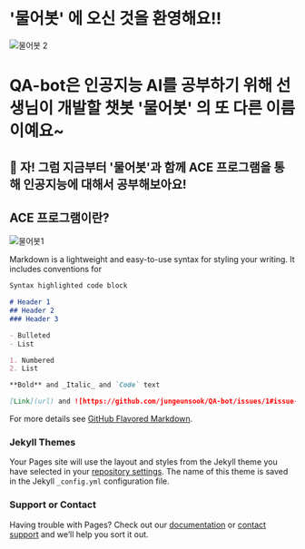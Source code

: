 # **'물어봇'** 에 오신 것을 환영해요!!

![물어봇 2](https://user-images.githubusercontent.com/81283008/128823697-ef5ff547-c90b-485c-aa1d-299594aa37de.PNG)

# **QA-bot**은 인공지능 AI를 공부하기 위해 선생님이 개발할 챗봇 **'물어봇'** 의 또 다른 이름이예요~


## 📢 자! 그럼 지금부터 '물어봇'과 함께 ACE 프로그램을 통해 인공지능에 대해서 공부해보아요!


## ACE 프로그램이란?

![물어봇1](https://user-images.githubusercontent.com/81283008/128823031-a650e62a-5321-4a20-bc06-53715353332e.png)





Markdown is a lightweight and easy-to-use syntax for styling your writing. It includes conventions for

```markdown
Syntax highlighted code block

# Header 1
## Header 2
### Header 3

- Bulleted
- List

1. Numbered
2. List

**Bold** and _Italic_ and `Code` text

[Link](url) and ![https://github.com/jungeunsook/QA-bot/issues/1#issue-964661701](src)
```

For more details see [GitHub Flavored Markdown](https://guides.github.com/features/mastering-markdown/).

### Jekyll Themes

Your Pages site will use the layout and styles from the Jekyll theme you have selected in your [repository settings](https://github.com/jungeunsook/QA-bot/settings/pages). The name of this theme is saved in the Jekyll `_config.yml` configuration file.

### Support or Contact

Having trouble with Pages? Check out our [documentation](https://docs.github.com/categories/github-pages-basics/) or [contact support](https://support.github.com/contact) and we’ll help you sort it out.
